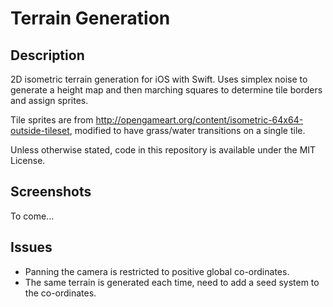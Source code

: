 # Terrain Generation

## Description

2D isometric terrain generation for iOS with Swift. Uses simplex noise to generate a height map and then marching squares to determine tile borders and assign sprites.

Tile sprites are from http://opengameart.org/content/isometric-64x64-outside-tileset, modified to have grass/water transitions on a single tile.

Unless otherwise stated, code in this repository is available under the MIT License.

## Screenshots

To come...

## Issues

* Panning the camera is restricted to positive global co-ordinates.
* The same terrain is generated each time, need to add a seed system to the co-ordinates.
